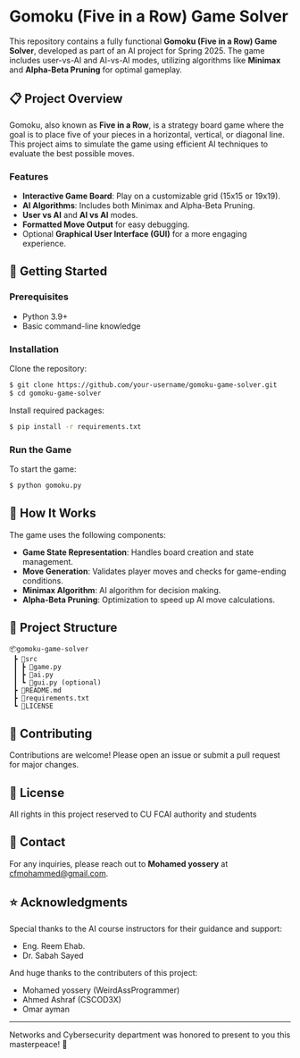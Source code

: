 # Gomoku (Five in a Row) Game Solver

This repository contains a fully functional **Gomoku (Five in a Row) Game Solver**, developed as part of an AI project for Spring 2025. The game includes user-vs-AI and AI-vs-AI modes, utilizing algorithms like **Minimax** and **Alpha-Beta Pruning** for optimal gameplay.

## 📋 Project Overview

Gomoku, also known as **Five in a Row**, is a strategy board game where the goal is to place five of your pieces in a horizontal, vertical, or diagonal line. This project aims to simulate the game using efficient AI techniques to evaluate the best possible moves.

### Features

* **Interactive Game Board**: Play on a customizable grid (15x15 or 19x19).
* **AI Algorithms**: Includes both Minimax and Alpha-Beta Pruning.
* **User vs AI** and **AI vs AI** modes.
* **Formatted Move Output** for easy debugging.
* Optional **Graphical User Interface (GUI)** for a more engaging experience.

## 🚀 Getting Started

### Prerequisites

* Python 3.9+
* Basic command-line knowledge

### Installation

Clone the repository:

```bash
$ git clone https://github.com/your-username/gomoku-game-solver.git
$ cd gomoku-game-solver
```

Install required packages:

```bash
$ pip install -r requirements.txt
```

### Run the Game

To start the game:

```bash
$ python gomoku.py
```

## 🧠 How It Works

The game uses the following components:

* **Game State Representation**: Handles board creation and state management.
* **Move Generation**: Validates player moves and checks for game-ending conditions.
* **Minimax Algorithm**: AI algorithm for decision making.
* **Alpha-Beta Pruning**: Optimization to speed up AI move calculations.

## 📂 Project Structure

```
📦gomoku-game-solver
 ┣ 📂src
 ┃ ┣ 📜game.py
 ┃ ┣ 📜ai.py
 ┃ ┗ 📜gui.py (optional)
 ┣ 📜README.md
 ┣ 📜requirements.txt
 ┗ 📜LICENSE
```

## 🤝 Contributing

Contributions are welcome! Please open an issue or submit a pull request for major changes.

## 📄 License

All rights in this project reserved to CU FCAI authority and students 

## 💬 Contact

For any inquiries, please reach out to **Mohamed yossery** at [cfmohammed@gmail.com](mailto:cfmohammed24@google.com).

## ⭐ Acknowledgments

Special thanks to the AI course instructors for their guidance and support: 
- Eng. Reem Ehab.
- Dr. Sabah Sayed

And huge thanks to the contributers of this project:
- Mohamed yossery (WeirdAssProgrammer)
- Ahmed Ashraf     (CSCOD3X)
- Omar ayman
---

Networks and Cybersecurity department was honored to present to you this masterpeace! 🚀
